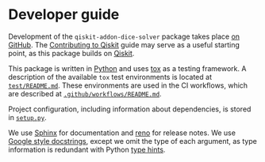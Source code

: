 # Developer guide

Development of the `qiskit-addon-dice-solver` package takes place [on GitHub](https://github.com/Qiskit/qiskit-addon-dice-solver).
The [Contributing to Qiskit](https://github.com/Qiskit/qiskit/blob/main/CONTRIBUTING.md) guide may serve as a
useful starting point, as this package builds on [Qiskit].

This package is written in [Python] and uses [tox] as a testing framework.  A description of the available
`tox` test environments is located at [`test/README.md`](test/README.md).  These environments are used in the
CI workflows, which are described at [`.github/workflows/README.md`](.github/workflows/README.md).

Project configuration, including information about dependencies, is stored in [`setup.py`](setup.py).

We use [Sphinx] for documentation and [reno] for release notes.
We use [Google style docstrings](https://sphinxcontrib-napoleon.readthedocs.io/en/latest/example_google.html),
except we omit the type of each argument, as type information is redundant with Python
[type hints](https://docs.python.org/3/library/typing.html).

[Qiskit]: https://www.ibm.com/quantum/qiskit
[Python]: https://www.python.org/
[tox]: https://github.com/tox-dev/tox
[Sphinx]: https://www.sphinx-doc.org/
[reno]: https://docs.openstack.org/reno/
